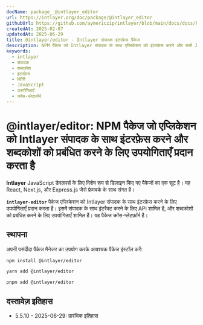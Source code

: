 ```yaml
---
docName: package__@intlayer_editor
url: https://intlayer.org/doc/package/@intlayer_editor
githubUrl: https://github.com/aymericzip/intlayer/blob/main/docs/docs/hi/packages/@intlayer/editor/index.md
createdAt: 2025-02-07
updatedAt: 2025-06-29
title: @intlayer/editor - Intlayer संपादक इंटरफ़ेस पैकेज
description: NPM पैकेज जो Intlayer संपादक के साथ एप्लिकेशन को इंटरफ़ेस करने और सभी JavaScript फ्रेमवर्क में शब्दकोशों को प्रबंधित करने के लिए उपयोगिताएँ प्रदान करता है।
keywords:
  - intlayer
  - संपादक
  - शब्दकोश
  - इंटरफ़ेस
  - NPM
  - JavaScript
  - उपयोगिताएँ
  - क्रॉस-प्लेटफ़ॉर्म
---
```


# @intlayer/editor: NPM पैकेज जो एप्लिकेशन को Intlayer संपादक के साथ इंटरफ़ेस करने और शब्दकोशों को प्रबंधित करने के लिए उपयोगिताएँ प्रदान करता है

**Intlayer** JavaScript डेवलपर्स के लिए विशेष रूप से डिज़ाइन किए गए पैकेजों का एक सूट है। यह React, Next.js, और Express.js जैसे फ्रेमवर्क के साथ संगत है।

**`intlayer-editor`** पैकेज एप्लिकेशन को Intlayer संपादक के साथ इंटरफ़ेस करने के लिए उपयोगिताएँ प्रदान करता है। इसमें संपादक के साथ इंटरैक्ट करने के लिए API शामिल है, और शब्दकोशों को प्रबंधित करने के लिए उपयोगिताएँ शामिल हैं। यह पैकेज क्रॉस-प्लेटफ़ॉर्म है।

## स्थापना

अपनी पसंदीदा पैकेज मैनेजर का उपयोग करके आवश्यक पैकेज इंस्टॉल करें:

```bash
npm install @intlayer/editor
```

```bash
yarn add @intlayer/editor
```

```bash
pnpm add @intlayer/editor
```

## दस्तावेज़ इतिहास

- 5.5.10 - 2025-06-29: प्रारंभिक इतिहास

